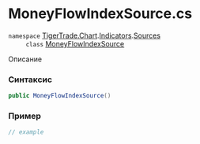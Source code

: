 
# MoneyFlowIndexSource.cs
`namespace` [TigerTrade.Chart](../../../../../TigerTrade.Chart.md).[Indicators](../../../../../TigerTrade.Chart/Indicators.md).[Sources](../../../../../TigerTrade.Chart/Indicators/Sources.md)  
&nbsp;&nbsp;&nbsp;&nbsp;&nbsp;&nbsp;&nbsp;&nbsp;&nbsp;`class` [MoneyFlowIndexSource](../../MoneyFlowIndexSource.cs.md)

Описание

### Синтаксис
```csharp
public MoneyFlowIndexSource()
```


### Пример  
```csharp
// example
```
                    
                    